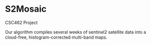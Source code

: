 # S2Mosaic
CSC462 Project

Our algorithm compiles several weeks of sentinel2 satellite data into a cloud-free, histogram-corrected multi-band maps.
